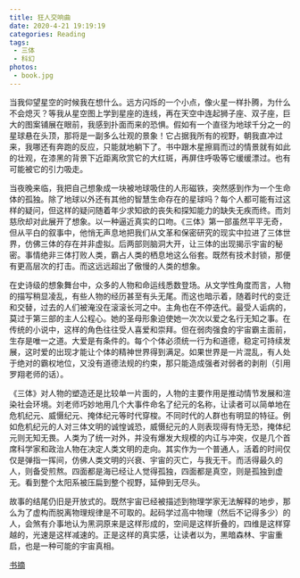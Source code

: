 ```yaml
---
title: 狂人交响曲
date: 2020-4-21 19:19:19
categories: Reading
tags:
 - 三体
 - 科幻
photos:
 - book.jpg
---
```


当我仰望星空的时候我在想什么。远方闪烁的一个小点，像火星一样扑腾，为什么不会熄灭？等我从星空图上学到星座的连线，再在天空中连起狮子座、双子座，巨大的图案铺展在眼前，我感到扑面而来的恐惧。假如有一个直径为地球千分之一的星球悬在头顶，那将是一副多么壮观的景象！它占据我所有的视野，朝我直冲过来，我哪还有奔跑的反应，只能就地躺下了。书中跟木星擦肩而过的情景就有如此的壮观，在漆黑的背景下近距离欣赏它的大红斑，再屏住呼吸等它缓缓漂过。也有可能被它的引力吸走。

当夜晚来临，我把自己想象成一块被地球吸住的人形磁铁，突然感到作为一个生命体的孤独。除了地球以外还有其他的智慧生命存在的星球吗？每个人都可能有过这样的疑问，但这样的疑问随着年少求知欲的丧失和探知能力的缺失无疾而终。而刘慈欣却对此展开了想象。以一种逼近真实的口吻。《三体》第一部虽然平平无奇，但从平白的叙事中，他悄无声息地把我们从文革和保密研究的现实中拉进了三体世界，仿佛三体的存在并非虚拟。后两部则脑洞大开，让三体的出现揭示宇宙的秘密。事情绝非三体打败人类，霸占人类的栖息地这么俗套。既然有技术封锁，那便有更高层次的打击。而这远远超出了傲慢的人类的想象。

在史诗级的想象舞台中，众多的人物和命运线悉数登场。从文学性角度而言，人物的描写稍显凌乱，有些人物的经历甚至有头无尾。而这也暗示着，随着时代的变迁和交替，过去的人们被淹没在滚滚长河之中。主角也在不停迭代。最受人诟病的，莫过于第三部的主人公程心。她的圣母形象迫使她一次次以爱之名行无知之事。在传统的小说中，这样的角色往往受人喜爱和崇拜。但在弱肉强食的宇宙霸主面前，生存是唯一之道。大爱是有条件的。每个个体必须统一行为和道德，稳定可持续发展，这时爱的出现才能让个体的精神世界得到满足。如果世界是一片混乱，有人处于绝对的霸权地位，又没有道德法规的约束，那只能造成强者对弱者的剥削（引用罗翔老师的话）。

《三体》对人物的塑造还是比较单一片面的，人物的主要作用是推动情节发展和渲染社会环境。刘老师巧妙地用几个大事件命名了纪元的名称，让读者可以简单地在危机纪元、威慑纪元、掩体纪元等时代穿梭。不同时代的人群也有明显的特征。例如危机纪元的人对三体文明的诚惶诚恐，威慑纪元的人则表现得有恃无恐，掩体纪元则无知无畏。人类为了统一对外，并没有爆发大规模的内讧与冲突，仅是几个首席科学家和政治人物在决定人类文明的走向。其实作为一个普通人，活着的时间仅仅是弹指一挥间，仿佛人类文明的兴衰、宇宙的灭亡，与我无干。而活得最久的人，则备受煎熬。四面都是海已经让人觉得孤独，四面都是真空，则是孤独到虚无。看到整个太阳系被压扁到整个视野，延伸到无尽头。

故事的结尾仍旧是开放式的。既然宇宙已经被描述到物理学家无法解释的地步，那么为了虚构而脱离物理规律是不可取的。起码学过高中物理（然后不记得多少）的人，会煞有介事地认为黑洞原来是这样形成的，空间是这样折叠的，四维是这样穿越的，光速是这样减速的。正是这样的真实感，让读者以为，黑暗森林、宇宙重启，也是一种可能的宇宙真相。

[书摘](note.html)